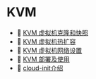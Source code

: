 # KVM

* 📄 [KVM 虚拟机克隆和快照](siyuan://blocks/20231110105237-fruetne)
* 📄 [KVM 虚拟机热扩容](siyuan://blocks/20231110105237-8ti0rbi)
* 📄 [KVM 虚拟机网络设置](siyuan://blocks/20231110105237-ix5te09)
* 📄 [KVM 部署及使用](siyuan://blocks/20231110105237-wfzq9il)
* 📄 [cloud-init介绍 ](siyuan://blocks/20240507115043-93ekxhe)

　　‍
